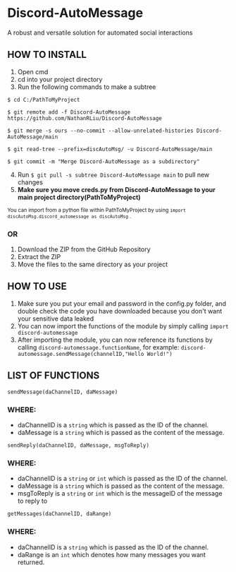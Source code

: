 # Discord-AutoMessage #
A robust and versatile solution for automated social interactions

## HOW TO INSTALL ##
1. Open cmd
2. cd into your project directory
3. Run the following commands to make a subtree
```
$ cd C:/PathToMyProject

$ git remote add -f Discord-AutoMessage https://github.com/NathanRLiu/Discord-AutoMessage

$ git merge -s ours --no-commit --allow-unrelated-histories Discord-AutoMessage/main

$ git read-tree --prefix=discAutoMsg/ -u Discord-AutoMessage/main

$ git commit -m "Merge Discord-AutoMessage as a subdirectory"
``` 

4. Run `$ git pull -s subtree Discord-AutoMessage main` to pull new changes
5. **Make sure you move creds.py from Discord-AutoMessage to your main project directory(PathToMyProject)**

<sub> You can import from a python file within PathToMyProject by using `import discAutoMsg.discord_automessage as discAutoMsg` .<sub>

### OR ###
1. Download the ZIP from the GitHub Repository
2. Extract the ZIP
3. Move the files to the same directory as your project
## HOW TO USE ##
1. Make sure you put your email and password in the config.py folder, and double check the code you have downloaded because you don't want your sensitive data leaked
2. You can now import the functions of the module by simply calling 
`import discord-automessage`
3. After importing the module, you can now reference its functions by calling `discord-automessage.functionName`, for example: 
`discord-automessage.sendMessage(channelID,"Hello World!")`
## LIST OF FUNCTIONS ##
`sendMessage(daChannelID, daMessage)`

### WHERE: ###
* daChannelID is a `string` which is passed as the ID of the channel.
* daMessage is a `string` which is passed as the content of the message.

`sendReply(daChannelID, daMessage, msgToReply)`

### WHERE: ###
* daChannelID is a `string` or `int` which is passed as the ID of the channel.
* daMessage is a `string` which is passed as the content of the message.
* msgToReply is a `string` or `int` which is the messageID of the message to reply to

`getMessages(daChannelID, daRange)`

### WHERE: ###
* daChannelID is a `string` which is passed as the ID of the channel.
* daRange is an `int` which denotes how many messages you want returned.